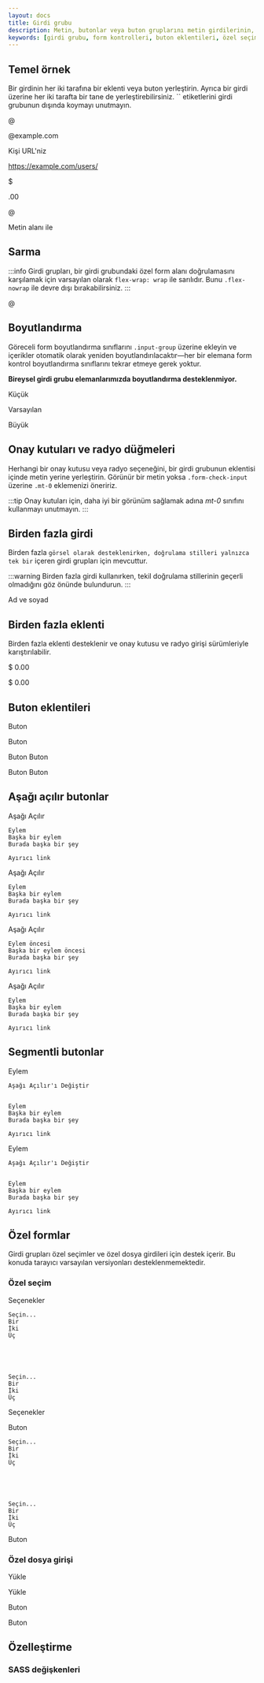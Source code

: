 ```yaml
---
layout: docs
title: Girdi grubu
description: Metin, butonlar veya buton gruplarını metin girdilerinin, özel seçimlerin ve özel dosya girdilerinin her iki tarafına ekleyerek form kontrollerini kolayca uzatın. Bu doküman, girdi gruplarının nasıl oluşturulacağını ve özelleştirileceğini detaylandırmaktadır.
keywords: [girdi grubu, form kontrolleri, buton eklentileri, özel seçimler, bootstrap]
---
```


## Temel örnek

Bir girdinin her iki tarafına bir eklenti veya buton yerleştirin. Ayrıca bir girdi üzerine her iki tarafta bir tane de yerleştirebilirsiniz. `` etiketlerini girdi grubunun dışında koymayı unutmayın.

  @
  



  
  @example.com


Kişi URL'niz

  https://example.com/users/
  



  $
  
  .00



  
  @
  



  Metin alanı ile
  

## Sarma

:::info
Girdi grupları, bir girdi grubundaki özel form alanı doğrulamasını karşılamak için varsayılan olarak `flex-wrap: wrap` ile sarılıdır. Bunu `.flex-nowrap` ile devre dışı bırakabilirsiniz.
:::

  @
  

## Boyutlandırma

Göreceli form boyutlandırma sınıflarını `.input-group` üzerine ekleyin ve içerikler otomatik olarak yeniden boyutlandırılacaktır—her bir elemana form kontrol boyutlandırma sınıflarını tekrar etmeye gerek yoktur.

**Bireysel girdi grubu elemanlarımızda boyutlandırma desteklenmiyor.**

  Küçük
  



  Varsayılan
  



  Büyük
  

## Onay kutuları ve radyo düğmeleri

Herhangi bir onay kutusu veya radyo seçeneğini, bir girdi grubunun eklentisi içinde metin yerine yerleştirin. Görünür bir metin yoksa `.form-check-input` üzerine `.mt-0` eklemenizi öneririz.

:::tip
Onay kutuları için, daha iyi bir görünüm sağlamak adına *mt-0* sınıfını kullanmayı unutmayın.
:::

  
    
  
  



  
    
  
  

## Birden fazla girdi

Birden fazla `` görsel olarak desteklenirken, doğrulama stilleri yalnızca tek bir `` içeren girdi grupları için mevcuttur.

:::warning
Birden fazla girdi kullanırken, tekil doğrulama stillerinin geçerli olmadığını göz önünde bulundurun.
:::

  Ad ve soyad
  
  

## Birden fazla eklenti

Birden fazla eklenti desteklenir ve onay kutusu ve radyo girişi sürümleriyle karıştırılabilir.

  $
  0.00
  



  
  $
  0.00

## Buton eklentileri

  Buton
  



  
  Buton



  Buton
  Buton
  



  
  Buton
  Buton

## Aşağı açılır butonlar

  Aşağı Açılır
  
    Eylem
    Başka bir eylem
    Burada başka bir şey
    
    Ayırıcı link
  
  



  
  Aşağı Açılır
  
    Eylem
    Başka bir eylem
    Burada başka bir şey
    
    Ayırıcı link
  



  Aşağı Açılır
  
    Eylem öncesi
    Başka bir eylem öncesi
    Burada başka bir şey
    
    Ayırıcı link
  
  
  Aşağı Açılır
  
    Eylem
    Başka bir eylem
    Burada başka bir şey
    
    Ayırıcı link
  

## Segmentli butonlar

  Eylem
  
    Aşağı Açılır'ı Değiştir
  
  
    Eylem
    Başka bir eylem
    Burada başka bir şey
    
    Ayırıcı link
  
  



  
  Eylem
  
    Aşağı Açılır'ı Değiştir
  
  
    Eylem
    Başka bir eylem
    Burada başka bir şey
    
    Ayırıcı link
  

## Özel formlar

Girdi grupları özel seçimler ve özel dosya girdileri için destek içerir. Bu konuda tarayıcı varsayılan versiyonları desteklenmemektedir.

### Özel seçim

  Seçenekler
  
    Seçin...
    Bir
    İki
    Üç
  



  
    Seçin...
    Bir
    İki
    Üç
  
  Seçenekler



  Buton
  
    Seçin...
    Bir
    İki
    Üç
  



  
    Seçin...
    Bir
    İki
    Üç
  
  Buton

### Özel dosya girişi

  Yükle
  



  
  Yükle



  Buton
  



  
  Buton

## Özelleştirme

### SASS değişkenleri
